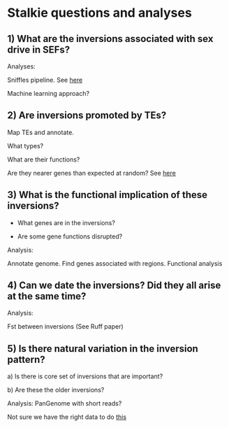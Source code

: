 # Stalkie questions and analyses



## 1) What are the inversions associated with sex drive in SEFs? 


Analyses: 

Sniffles pipeline. See [here]()

Machine learning approach? 


## 2) Are inversions promoted by TEs? 

Map TEs and annotate. 

What types? 

What are their functions? 

Are they nearer genes than expected at random? See [here](https://www.biorxiv.org/content/10.1101/2022.04.14.488334v1.full.pdf)


## 3) What is the functional implication of these inversions? 

- What genes are in the inversions? 

- Are some gene functions disrupted? 

Analysis: 

Annotate genome. Find genes associated with regions. Functional analysis


## 4) Can we date the inversions? Did they all arise at the same time? 


Analysis: 

Fst between inversions (See Ruff paper) 


## 5) Is there natural variation in the inversion pattern?

a) Is there is core set of inversions that are important? 

b) Are these the older inversions? 


Analysis: PanGenome with short reads? 

Not sure we have the right data to do [this](https://www.biorxiv.org/content/10.1101/2022.03.28.486082v1.full.pdf) 



